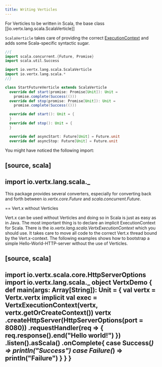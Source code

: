```yaml
---
title: Writing Verticles
---
```


For Verticles to be written in Scala, the base class 
[[io.vertx.lang.scala.ScalaVerticle]]

`ScalaVerticle` takes care of providing the correct [ExecutionContext](https://scala-lang.org/api/3.3.1/scala/concurrent/ExecutionContext.html) and adds some Scala-specific syntactic sugar.

```scala
//{
import scala.concurrent.{Future, Promise}
import scala.util.Success

import io.vertx.lang.scala.ScalaVerticle
import io.vertx.lang.scala.*
//}

class StartFutureVerticle extends ScalaVerticle
  override def start(promise: Promise[Unit]): Unit =
    promise.complete(Success(()))
  override def stop(promise: Promise[Unit]): Unit =
    promise.complete(Success(()))

  override def start(): Unit = {
  }
  override def stop(): Unit = {
  }

  override def asyncStart: Future[Unit] = Future.unit
  override def asyncStop: Future[Unit] = Future.unit
```

You might have noticed the following import:

[source, scala]
----
import io.vertx.lang.scala._
----

This package provides several converters, especially for converting back and forth between *io.vertx.core.Future* and *scala.concurrent.Future*.

== Vert.x without Verticles

Vert.x can be used without Verticles and doing so in Scala is just as easy as in Java.
The most important thing is to declare an implicit ExecutionContext for Scala.
There is the *io.vertx.lang.scala.VertxExecutionContext* which you should use. It takes care to move all code to the correct Vert.x thread bound by the Vert.x-context.
The following examples shows how to bootstrap a simple Hello-World-HTTP-server without the use of Verticles.

[source, scala]
----
import io.vertx.scala.core.HttpServerOptions
import io.vertx.lang.scala._
object VertxDemo {
  def main(args: Array[String]): Unit = {
    val vertx = Vertx.vertx
    implicit val exec = VertxExecutionContext(vertx, vertx.getOrCreateContext())
    vertx
      .createHttpServer(HttpServerOptions(port = 8080))
      .requestHandler(req => {
        req.response().end("Hello world!")
      })
      .listen().asScala()
      .onComplete{
        case Success(_) => println("Success")
        case Failure(_) => println("Failure")
      }
  }
}
----